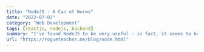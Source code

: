 ```yaml
---
title: "NodeJS - A Can of Worms"
date: "2022-07-02"
category: "Web Development"
tags: [reactjs, nodejs, backend]
summary: "I've found NodeJS to be very useful - in fact, it seems to be the industry standard when it comes to library management, server management and app deployment. It's something that I found out about only after learning React for a while, so I think it's worth writing a post on."
url: "https://rogueteacher.me/blog/node.html"
---
```

